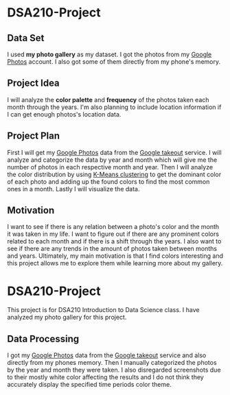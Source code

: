 # DSA210-Project
## Data Set
I used **my photo gallery** as my dataset. I got the photos from my [Google Photos](https://photos.google.com/) account. I also got some of them directly from my phone's memory.

## Project Idea
I will analyze the **color palette** and **frequency** of the photos taken each month through the years. I'm also planning to include location information if I can get enough photos's location data. 

## Project Plan
First I will get my [Google Photos](https://photos.google.com/) data from the [Google takeout]( https://takeout.google) service. I will analyze and categorize the data by year and month which will give me the number of photos in each respective month and year. Then I will analyze the color distribution by using [K-Means clustering](https://en.wikipedia.org/wiki/K-means_clustering) to get the dominant color of each photo and adding up the found colors to find the most common ones in a month. Lastly I will visualize the data.

## Motivation
I want to see if there is any relation between a photo's color and the month it was taken in my life. I want to figure out if there are any prominent colors related to each month and if there is a shift through the years. I also want to see if there are any trends in the amount of photos taken between months and years. Ultimately, my main motivation is that I find colors interesting and this project allows me to explore them while learning more about my gallery. 

# DSA210-Project
This project is for DSA210 Introduction to Data Science class. I have analyzed my photo gallery for this project.

## Data Processing
I got my [Google Photos](https://photos.google.com/) data from the [Google takeout]( https://takeout.google) service and also directly from my phones memory. Then I manually categorized the photos by the year and month they were taken. I also disregarded screenshots due to their mostly white color affecting the results and I do not think they accurately display the specified time periods color theme.
